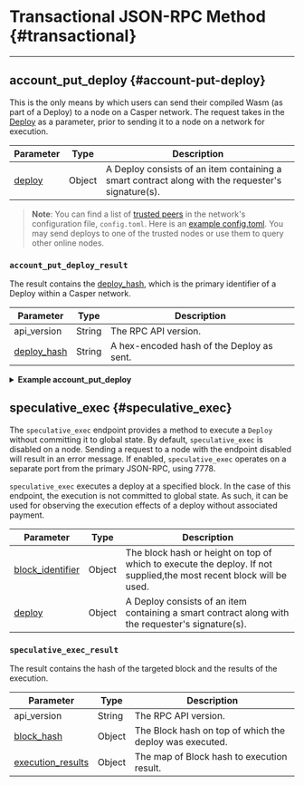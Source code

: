 # Transactional JSON-RPC Method {#transactional}

---

## account_put_deploy {#account-put-deploy}

This is the only means by which users can send their compiled Wasm (as part of a Deploy) to a node on a Casper network. The request takes in the [Deploy](/design/casper-design.md/#execution-semantics-deploys) as a parameter, prior to sending it to a node on a network for execution.

|Parameter|Type|Description|
|---------|----|-----------|
|[deploy](/sdkspec/types_chain#deploy)|Object|A Deploy consists of an item containing a smart contract along with the requester's signature(s).|

> **Note**: You can find a list of [trusted peers](https://docs.casperlabs.io/operators/joining/#known-addresses) in the network's configuration file, `config.toml`. Here is an [example config.toml](https://github.com/casper-network/casper-node/blob/dev/resources/production/config-example.toml#L131). You may send deploys to one of the trusted nodes or use them to query other online nodes.

### `account_put_deploy_result`

The result contains the [deploy_hash](/sdkspec/types_chain/#deployhash), which is the primary identifier of a Deploy within a Casper network.

|Parameter|Type|Description|
|---------|----|-----------|
|api_version|String|The RPC API version.|
|[deploy_hash](/sdkspec/types_chain/#deployhash)|String| A hex-encoded hash of the Deploy as sent.|

<details>

<summary><b>Example account_put_deploy</b></summary>

```bash

{
          "name": "account_put_deploy_example",
          "params": [
            {
              "name": "deploy",
              "value": {
                "approvals": [
                  {
                    "signature": "012dbf03817a51794a8e19e0724884075e6d1fbec326b766ecfa6658b41f81290da85e23b24e88b1c8d9761185c961daee1adab0649912a6477bcd2e69bd91bd08",
                    "signer": "01d9bf2148748a85c89da5aad8ee0b0fc2d105fd39d41a4c796536354f0ae2900c"
                  }
                ],
                "hash": "5c9b3b099c1378aa8e4a5f07f59ff1fcdc69a83179427c7e67ae0377d94d93fa",
                "header": {
                  "account": "01d9bf2148748a85c89da5aad8ee0b0fc2d105fd39d41a4c796536354f0ae2900c",
                  "body_hash": "d53cf72d17278fd47d399013ca389c50d589352f1a12593c0b8e01872a641b50",
                  "chain_name": "casper-example",
                  "dependencies": [
                    "0101010101010101010101010101010101010101010101010101010101010101"
                  ],
                  "gas_price": 1,
                  "timestamp": "2020-11-17T00:39:24.072Z",
                  "ttl": "1h"
                },
                "payment": {
                  "StoredContractByName": {
                    "args": [
                      [
                        "amount",
                        {
                          "bytes": "e8030000",
                          "cl_type": "I32",
                          "parsed": 1000
                        }
                      ]
                    ],
                    "entry_point": "example-entry-point",
                    "name": "casper-example"
                  }
                },
                "session": {
                  "Transfer": {
                    "args": [
                      [
                        "amount",
                        {
                          "bytes": "e8030000",
                          "cl_type": "I32",
                          "parsed": 1000
                        }
                      ]
                    ]
                  }
                }
              }
            }
          ],
          "result": {
            "name": "account_put_deploy_example_result",
            "value": {
              "api_version": "1.4.4",
              "deploy_hash": "5c9b3b099c1378aa8e4a5f07f59ff1fcdc69a83179427c7e67ae0377d94d93fa"
            }
          }
        }

```

</details>

## speculative_exec {#speculative_exec}

The `speculative_exec` endpoint provides a method to execute a `Deploy` without committing it to global state. By default, `speculative_exec` is disabled on a node. Sending a request to a node with the endpoint disabled will result in an error message. If enabled, `speculative_exec` operates on a separate port from the primary JSON-RPC, using 7778.

`speculative_exec` executes a deploy at a specified block. In the case of this endpoint, the execution is not committed to global state. As such, it can be used for observing the execution effects of a deploy without associated payment.

|Parameter|Type|Description|
|---------|----|-----------|
|[block_identifier](../../sdkspec/types_chain/#blockidentifier)|Object|The block hash or height on top of which to execute the deploy. If not supplied,the most recent block will be used.|
|[deploy](../../sdkspec/types_chain/#deploy)|Object|A Deploy consists of an item containing a smart contract along with the requester's signature(s).|

### `speculative_exec_result`

The result contains the hash of the targeted block and the results of the execution.

|Parameter|Type|Description|
|---------|----|-----------|
|api_version|String|The RPC API version.|
|[block_hash](../../sdkspec/types_chain/#blockhash)|Object|The Block hash on top of which the deploy was executed.|
|[execution_results](../../sdkspec/types_chain/#executionresult)|Object|The map of Block hash to execution result.|